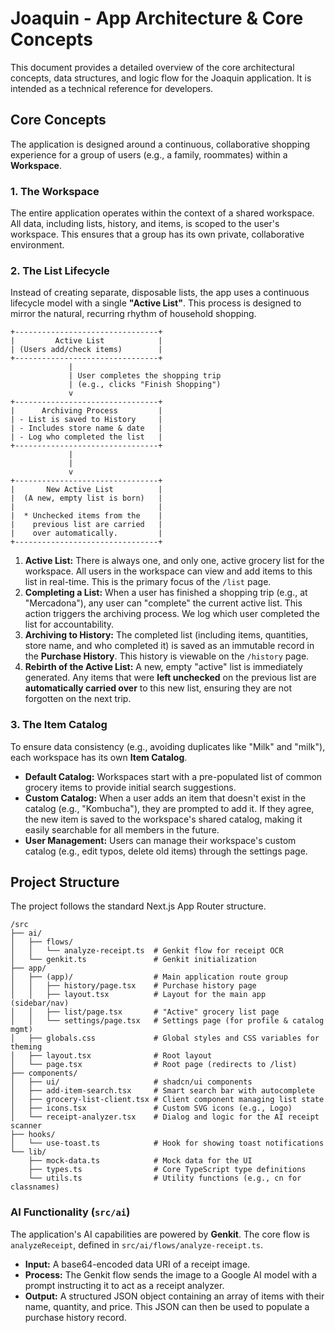 # Joaquin - App Architecture & Core Concepts

This document provides a detailed overview of the core architectural concepts, data structures, and logic flow for the Joaquin application. It is intended as a technical reference for developers.

## Core Concepts

The application is designed around a continuous, collaborative shopping experience for a group of users (e.g., a family, roommates) within a **Workspace**.

### 1. The Workspace

The entire application operates within the context of a shared workspace. All data, including lists, history, and items, is scoped to the user's workspace. This ensures that a group has its own private, collaborative environment.

### 2. The List Lifecycle

Instead of creating separate, disposable lists, the app uses a continuous lifecycle model with a single **"Active List"**. This process is designed to mirror the natural, recurring rhythm of household shopping.

```
+--------------------------------+
|         Active List            |
| (Users add/check items)        |
+--------------------------------+
             |
             | User completes the shopping trip
             | (e.g., clicks "Finish Shopping")
             v
+--------------------------------+
|      Archiving Process         |
| - List is saved to History     |
| - Includes store name & date   |
| - Log who completed the list   |
+--------------------------------+
             |
             |
             v
+--------------------------------+
|       New Active List          |
|  (A new, empty list is born)   |
|                                |
|  * Unchecked items from the    |
|    previous list are carried   |
|    over automatically.         |
+--------------------------------+
```

1.  **Active List:** There is always one, and only one, active grocery list for the workspace. All users in the workspace can view and add items to this list in real-time. This is the primary focus of the `/list` page.
2.  **Completing a List:** When a user has finished a shopping trip (e.g., at "Mercadona"), any user can "complete" the current active list. This action triggers the archiving process. We log which user completed the list for accountability.
3.  **Archiving to History:** The completed list (including items, quantities, store name, and who completed it) is saved as an immutable record in the **Purchase History**. This history is viewable on the `/history` page.
4.  **Rebirth of the Active List:** A new, empty "active" list is immediately generated. Any items that were **left unchecked** on the previous list are **automatically carried over** to this new list, ensuring they are not forgotten on the next trip.

### 3. The Item Catalog

To ensure data consistency (e.g., avoiding duplicates like "Milk" and "milk"), each workspace has its own **Item Catalog**.

*   **Default Catalog:** Workspaces start with a pre-populated list of common grocery items to provide initial search suggestions.
*   **Custom Catalog:** When a user adds an item that doesn't exist in the catalog (e.g., "Kombucha"), they are prompted to add it. If they agree, the new item is saved to the workspace's shared catalog, making it easily searchable for all members in the future.
*   **User Management:** Users can manage their workspace's custom catalog (e.g., edit typos, delete old items) through the settings page.

## Project Structure

The project follows the standard Next.js App Router structure.

```
/src
├── ai/
│   ├── flows/
│   │   └── analyze-receipt.ts  # Genkit flow for receipt OCR
│   └── genkit.ts               # Genkit initialization
├── app/
│   ├── (app)/                  # Main application route group
│   │   ├── history/page.tsx    # Purchase history page
│   │   ├── layout.tsx          # Layout for the main app (sidebar/nav)
│   │   ├── list/page.tsx       # "Active" grocery list page
│   │   └── settings/page.tsx   # Settings page (for profile & catalog mgmt)
│   ├── globals.css             # Global styles and CSS variables for theming
│   ├── layout.tsx              # Root layout
│   └── page.tsx                # Root page (redirects to /list)
├── components/
│   ├── ui/                     # shadcn/ui components
│   ├── add-item-search.tsx     # Smart search bar with autocomplete
│   ├── grocery-list-client.tsx # Client component managing list state
│   ├── icons.tsx               # Custom SVG icons (e.g., Logo)
│   └── receipt-analyzer.tsx    # Dialog and logic for the AI receipt scanner
├── hooks/
│   └── use-toast.ts            # Hook for showing toast notifications
└── lib/
    ├── mock-data.ts            # Mock data for the UI
    ├── types.ts                # Core TypeScript type definitions
    └── utils.ts                # Utility functions (e.g., cn for classnames)
```

### AI Functionality (`src/ai`)

The application's AI capabilities are powered by **Genkit**. The core flow is `analyzeReceipt`, defined in `src/ai/flows/analyze-receipt.ts`.

-   **Input:** A base64-encoded data URI of a receipt image.
-   **Process:** The Genkit flow sends the image to a Google AI model with a prompt instructing it to act as a receipt analyzer.
-   **Output:** A structured JSON object containing an array of items with their name, quantity, and price. This JSON can then be used to populate a purchase history record.
